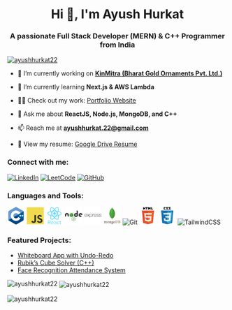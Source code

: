 <h1 align="center">Hi 👋, I'm Ayush Hurkat</h1>
<h3 align="center">A passionate Full Stack Developer (MERN) & C++ Programmer from India</h3>

<p align="left"> <a href="https://github.com/ryo-ma/github-profile-trophy"><img src="https://github-profile-trophy.vercel.app/?username=Ayushhurkat22" alt="ayushhurkat22" /></a> </p>

- 🔭 I’m currently working on **[KinMitra (Bharat Gold Ornaments Pvt. Ltd.)](https://www.kinmitra.com/)**

- 🌱 I’m currently learning **Next.js & AWS Lambda**

- 👨‍💻 Check out my work: [Portfolio Website](https://portfolioayushhurkat.netlify.app/)

- 💬 Ask me about **ReactJS, Node.js, MongoDB, and C++**

- 📫 Reach me at **ayushhurkat.22@gmail.com**

- 📄 View my resume: [Google Drive Resume](https://drive.google.com/drive/u/0/folders/1ZTEetUpw1-knlTLQZW4fcCkxu2Xu9w5j)

<h3 align="left">Connect with me:</h3>
<p align="left">
<a href="https://www.linkedin.com/in/ayushhurkat/" target="_blank"><img src="https://raw.githubusercontent.com/rahuldkjain/github-profile-readme-generator/master/src/images/icons/Social/linked-in-alt.svg" alt="LinkedIn" height="30" width="40" /></a>
<a href="https://www.leetcode.com/ayush_hurkat" target="_blank"><img src="https://raw.githubusercontent.com/rahuldkjain/github-profile-readme-generator/master/src/images/icons/Social/leet-code.svg" alt="LeetCode" height="30" width="40" /></a>
<a href="https://github.com/Ayushhurkat22" target="_blank"><img src="https://raw.githubusercontent.com/rahuldkjain/github-profile-readme-generator/master/src/images/icons/Social/github.svg" alt="GitHub" height="30" width="40" /></a>
</p>

<h3 align="left">Languages and Tools:</h3>
<p align="left">
  <img src="https://raw.githubusercontent.com/devicons/devicon/master/icons/cplusplus/cplusplus-original.svg" alt="C++" width="40" height="40"/>
  <img src="https://raw.githubusercontent.com/devicons/devicon/master/icons/javascript/javascript-original.svg" alt="JavaScript" width="40" height="40"/>
  <img src="https://raw.githubusercontent.com/devicons/devicon/master/icons/react/react-original-wordmark.svg" alt="ReactJS" width="40" height="40"/>
  <img src="https://raw.githubusercontent.com/devicons/devicon/master/icons/nodejs/nodejs-original-wordmark.svg" alt="NodeJS" width="40" height="40"/>
  <img src="https://raw.githubusercontent.com/devicons/devicon/master/icons/express/express-original-wordmark.svg" alt="ExpressJS" width="40" height="40"/>
  <img src="https://raw.githubusercontent.com/devicons/devicon/master/icons/mongodb/mongodb-original-wordmark.svg" alt="MongoDB" width="40" height="40"/>
  <img src="https://www.vectorlogo.zone/logos/git-scm/git-scm-icon.svg" alt="Git" width="40" height="40"/>
  <img src="https://raw.githubusercontent.com/devicons/devicon/master/icons/html5/html5-original-wordmark.svg" alt="HTML" width="40" height="40"/>
  <img src="https://raw.githubusercontent.com/devicons/devicon/master/icons/css3/css3-original-wordmark.svg" alt="CSS" width="40" height="40"/>
  <img src="https://www.vectorlogo.zone/logos/tailwindcss/tailwindcss-icon.svg" alt="TailwindCSS" width="40" height="40"/>
</p>

<h3 align="left">Featured Projects:</h3>
<ul>
  <li><a href="https://github.com/Ayushhurkat22/White-Board-App">Whiteboard App with Undo-Redo</a></li>
  <li><a href="https://github.com/Ayushhurkat22/RubiksCubeSolver">Rubik’s Cube Solver (C++)</a></li>
  <li><a href="https://github.com/Ayushhurkat22/Smart-Attendance-System">Face Recognition Attendance System</a></li>
</ul>

<p><img align="left" src="https://github-readme-stats.vercel.app/api/top-langs?username=Ayushhurkat22&show_icons=true&locale=en&layout=compact" alt="ayushhurkat22" /></p>

<p>&nbsp;<img align="center" src="https://github-readme-stats.vercel.app/api?username=Ayushhurkat22&show_icons=true&locale=en" alt="ayushhurkat22" /></p>

<p><img align="center" src="https://github-readme-streak-stats.herokuapp.com/?user=Ayushhurkat22&" alt="ayushhurkat22" /></p>
